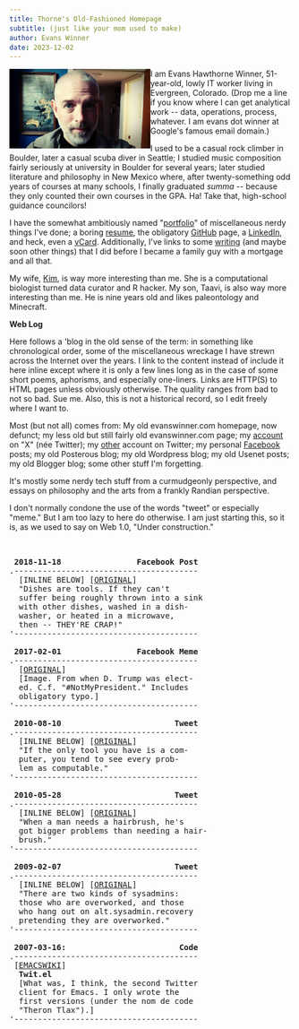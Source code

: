 ```yaml
---
title: Thorne's Old-Fashioned Homepage
subtitle: (just like your mom used to make)
author: Evans Winner
date: 2023-12-02
---
```


<img src="me.jpg" style="max-width:50%;float:left;">

I am Evans Hawthorne Winner, 51-year-old,
lowly IT worker living in Evergreen, Colorado.
(Drop me a line if you know where I can get analytical work --
data, operations, process, whatever.
I am evans dot winner at Google's famous email domain.)

I used to be a casual rock climber in Boulder,
later a casual scuba diver in Seattle;
I studied music composition fairly seriously at university in Boulder for several years;
later studied literature and philosophy in New Mexico where,
after twenty-something odd years of courses at many schools,
I finally graduated *summa* -- because they only counted their own courses in the GPA.
Ha! Take that, high-school guidance councilors!

I have the somewhat ambitiously named "[portfolio](./portfolio.html)"
of miscellaneous nerdy things I've done;
a boring [resume](./resume.html),
the obligatory [GitHub](https://github.com/evanswinner) page,
a [LinkedIn](https://www.linkedin.com/in/evanswinner/),
and heck, even a [vCard](./vcard.vcf).
Additionally, I've links to some [writing](./writing.html)
(and maybe soon other things)
that I did before I became a family guy with a mortgage and all that.

My wife, [Kim](https://scholar.google.com/citations?user=wuyqb2sAAAAJ&hl=en&oi=ao),
is way more interesting than me. She is a computational biologist
turned data curator and R hacker.
My son, Taavi, is also way more interesting than me.
He is nine years old and likes paleontology and Minecraft.

**Web Log**

Here follows a 'blog in the old sense of the term:
in something like chronological order,
some of the miscellaneous wreckage
I have strewn across the Internet over the years.
I link to the content instead of include it here inline
except where it is only a few lines long
as in the case of some short poems, aphorisms,
and especially one-liners.
Links are HTTP(S) to HTML pages unless obviously otherwise.
The quality ranges from bad to not so bad. Sue me.
Also, this is not a historical record,
so I edit freely where I want to.

Most (but not all) comes from:
My old evanswinner.com homepage, now defunct;
my less old but still fairly old evanswinner.com page;
my [account](https://twitter.com/thorne) on "X" (née Twitter);
my [other](https://twitter.com/evans_h_winner) account on Twitter;
my personal [Facebook](https://www.facebook.com/bellsound) posts;
my old Posterous blog;
my old Wordpress blog;
my old Usenet posts;
my old Blogger blog;
some other stuff I'm forgetting.

It's mostly some nerdy tech stuff
from a curmudgeonly perspective,
and essays on philosophy and the arts
from a frankly Randian perspective.

I don't normally condone the use of the words
"tweet" or especially "meme."
But I am too lazy to here do otherwise.
I am just starting this, so it is,
as we used to say on Web 1.0, "Under construction."





<pre>


 <b>2018-11-18                Facebook Post</b>
.---------------------------------------
  [INLINE BELOW] [<a href="https://www.facebook.com/bellsound/posts/pfbid0fF79vqKRJx6yT3MbVJBFpnomp1UdzzBSXSqicwqR8XFEZvVFE5QpaztQtjukN45gl">ORIGINAL</a>]
  "Dishes are tools. If they can't
  suffer being roughly thrown into a sink
  with other dishes, washed in a dish-
  washer, or heated in a microwave,
  then -- THEY'RE CRAP!"
'---------------------------------------

 <b>2017-02-01                Facebook Meme</b>
.---------------------------------------
  [<a href="https://www.facebook.com/bellsound/posts/pfbid02f3rebW3NRAKYU9EXun5JrqkZFEg3tiAQA1f3gpCp6zzx5dW6XfTzH8XNJZS7i2Enl">ORIGINAL</a>] 
  [Image. From when D. Trump was elect-
  ed. C.f. "#NotMyPresident." Includes
  obligatory typo.]
'---------------------------------------
 
 <b>2010-08-10                        Tweet</b>
.---------------------------------------
  [INLINE BELOW] [<a href="https://x.com/thorne/status/20522017408?s=2">ORIGINAL</a>]
  "If the only tool you have is a com-
  puter, you tend to see every prob-
  lem as computable."
'---------------------------------------

 <b>2010-05-28                        Tweet</b>
.---------------------------------------
  [INLINE BELOW] [<a href="https://x.com/thorne/status/14888533862?s=20">ORIGINAL</a>]
  "When a man needs a hairbrush, he's
  got bigger problems than needing a hair-
  brush."
'---------------------------------------

 <b>2009-02-07                        Tweet</b>
.---------------------------------------
  [INLINE BELOW] [<a href="https://x.com/thorne/status/1187534264?s=20">ORIGINAL</a>]
  "There are two kinds of sysadmins:
  those who are overworked, and those
  who hang out on alt.sysadmin.recovery
  pretending they are overworked."
'---------------------------------------

 <b>2007-03-16:                        Code</b>
.---------------------------------------
 [<a href="https://www.emacswiki.org/emacs/TwIt">EMACSWIKI</a>]
  <b>Twit.el</b>
  [What was, I think, the second Twitter
  client for Emacs. I only wrote the
  first versions (under the nom de code
  "Theron Tlax").]
'---------------------------------------

</pre>



